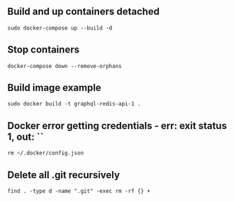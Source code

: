 ## Build and up containers detached
```
sudo docker-compose up --build -d
```

## Stop containers
```
docker-compose down --remove-orphans
```

## Build image example
```
sudo docker build -t graphql-redis-api-1 .
```

## Docker error getting credentials - err: exit status 1, out: ``
```
rm ~/.docker/config.json
```

## Delete all .git recursively
```
find . -type d -name ".git" -exec rm -rf {} +
```